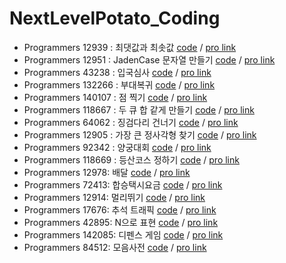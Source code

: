 # NextLevelPotato_Coding

* Programmers 12939 : 최댓값과 최솟값 [code](20221205.py) / [pro link](https://school.programmers.co.kr/learn/courses/30/lessons/12939)
* Programmers 12951 : JadenCase 문자열 만들기 [code](20221206.py) / [pro link](https://school.programmers.co.kr/learn/courses/30/lessons/12951)
* Programmers 43238 : 입국심사 [code](20221207.py) / [pro link](https://school.programmers.co.kr/learn/courses/30/lessons/43238)
* Programmers 132266 : 부대복귀 [code](20221208.py) / [pro link](https://school.programmers.co.kr/learn/courses/30/lessons/132266)
* Programmers 140107 : 점 찍기 [code](20221209.py) / [pro link](https://school.programmers.co.kr/learn/courses/30/lessons/140107)
* Programmers 118667 : 두 큐 합 같게 만들기 [code](20221212.py) / [pro link](https://school.programmers.co.kr/learn/courses/30/lessons/118667)
* Programmers 64062 : 징검다리 건너기 [code](20221213.py) / [pro link](https://school.programmers.co.kr/learn/courses/30/lessons/64062)
* Programmers 12905 : 가장 큰 정사각형 찾기 [code](20221214.py) / [pro link](https://school.programmers.co.kr/learn/courses/30/lessons/12905)
* Programmers 92342 : 양궁대회 [code](20221215.py) / [pro link](https://school.programmers.co.kr/learn/courses/30/lessons/92342)
* Programmers 118669 : 등산코스 정하기 [code](20221216.py) / [pro link](https://school.programmers.co.kr/learn/courses/30/lessons/118669)
* Programmers 12978: 배달 [code](20221220.py) / [pro link](https://school.programmers.co.kr/learn/courses/30/lessons/12978)
* Programmers 72413: 합승택시요금 [code](20221222.py) / [pro link](https://school.programmers.co.kr/learn/courses/30/lessons/72413)
* Programmers 12914: 멀리뛰기 [code](20221227.py) / [pro link](https://school.programmers.co.kr/learn/courses/30/lessons/12914)
* Programmers 17676: 추석 트래픽 [code](20230102.py) / [pro link](https://school.programmers.co.kr/learn/courses/30/lessons/17676)
* Programmers 42895: N으로 표현 [code](20230109.py) / [pro link](https://school.programmers.co.kr/learn/courses/30/lessons/42895)
* Programmers 142085: 디펜스 게임 [code](20230111.py) / [pro link](https://school.programmers.co.kr/learn/courses/30/lessons/142085) 
* Programmers 84512: 모음사전 [code](20230113.py) / [pro link](https://school.programmers.co.kr/learn/courses/30/lessons/84512)